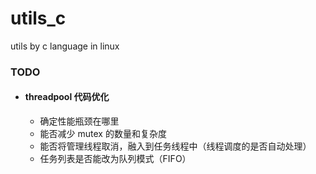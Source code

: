 # utils_c
utils by c language in linux



### TODO

- #### threadpool 代码优化

  - 确定性能瓶颈在哪里
  - 能否减少 mutex 的数量和复杂度
  - 能否将管理线程取消，融入到任务线程中（线程调度的是否自动处理）
  - 任务列表是否能改为队列模式（FIFO）
